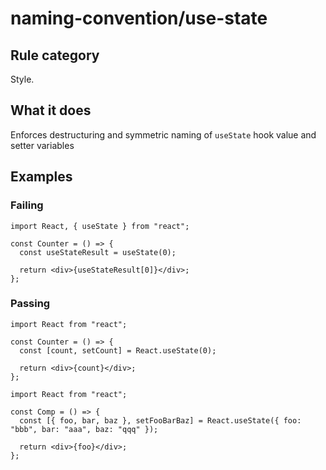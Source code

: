 # naming-convention/use-state

## Rule category

Style.

## What it does

Enforces destructuring and symmetric naming of `useState` hook value and setter variables

## Examples

### Failing

```tsx
import React, { useState } from "react";

const Counter = () => {
  const useStateResult = useState(0);

  return <div>{useStateResult[0]}</div>;
};
```

### Passing

```tsx
import React from "react";

const Counter = () => {
  const [count, setCount] = React.useState(0);

  return <div>{count}</div>;
};
```

```tsx
import React from "react";

const Comp = () => {
  const [{ foo, bar, baz }, setFooBarBaz] = React.useState({ foo: "bbb", bar: "aaa", baz: "qqq" });

  return <div>{foo}</div>;
};
```
